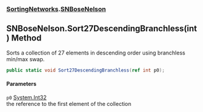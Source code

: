 ### [SortingNetworks](SortingNetworks.md 'SortingNetworks').[SNBoseNelson](SortingNetworks_SNBoseNelson.md 'SortingNetworks.SNBoseNelson')
## SNBoseNelson.Sort27DescendingBranchless(int) Method
Sorts a collection of 27 elements in descending order using branchless min/max swap.  
```csharp
public static void Sort27DescendingBranchless(ref int p0);
```
#### Parameters
<a name='SortingNetworks_SNBoseNelson_Sort27DescendingBranchless(int)_p0'></a>
`p0` [System.Int32](https://docs.microsoft.com/en-us/dotnet/api/System.Int32 'System.Int32')  
the reference to the first element of the collection
  
